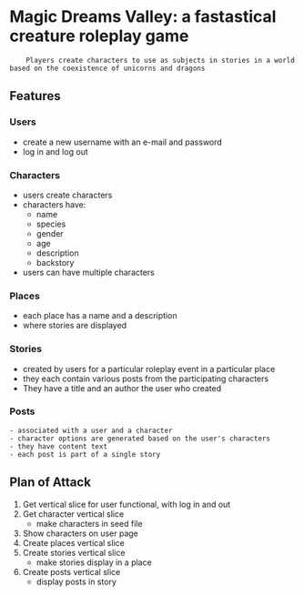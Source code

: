 # Magic Dreams Valley: a fastastical creature roleplay game

		Players create characters to use as subjects in stories in a world based on the coexistence of unicorns and dragons

## Features

### Users
 - create a new username with an e-mail and password
 - log in and log out

### Characters
- users create characters
- characters have:
	- name
	- species
	- gender
	- age
	- description
	- backstory
- users can have multiple characters

### Places
- each place has a name and a description
- where stories are displayed

### Stories
- created by users for a particular roleplay event in a particular place
- they each contain various posts from the participating characters
- They have a title and an author the user who created

### Posts
	- associated with a user and a character
	- character options are generated based on the user's characters
	- they have content text
	- each post is part of a single story

## Plan of Attack
1. Get vertical slice for user functional, with log in and out
2. Get character vertical slice
	- make characters in seed file
3. Show characters on user page
4. Create places vertical slice
5. Create stories vertical slice
	- make stories display in a place
6. Create posts vertical slice
	- display posts in story
